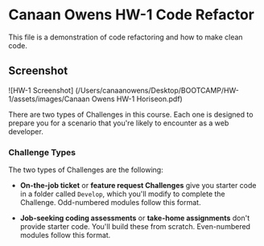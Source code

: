 # Canaan Owens HW-1 Code Refactor

This file is a demonstration of code refactoring and how to make clean code.

## Screenshot

![HW-1 Screenshot] (/Users/canaanowens/Desktop/BOOTCAMP/HW-1/assets/images/Canaan Owens HW-1 Horiseon.pdf)

There are two types of Challenges in this course. Each one is designed to prepare you for a scenario that you're likely to encounter as a web developer.

### Challenge Types

The two types of Challenges are the following:

- **On-the-job ticket** or **feature request Challenges** give you starter code in a folder called `Develop`, which you'll modify to complete the Challenge. Odd-numbered modules follow this format.

- **Job-seeking coding assessments** or **take-home assignments** don't provide starter code. You'll build these from scratch. Even-numbered modules follow this format.
